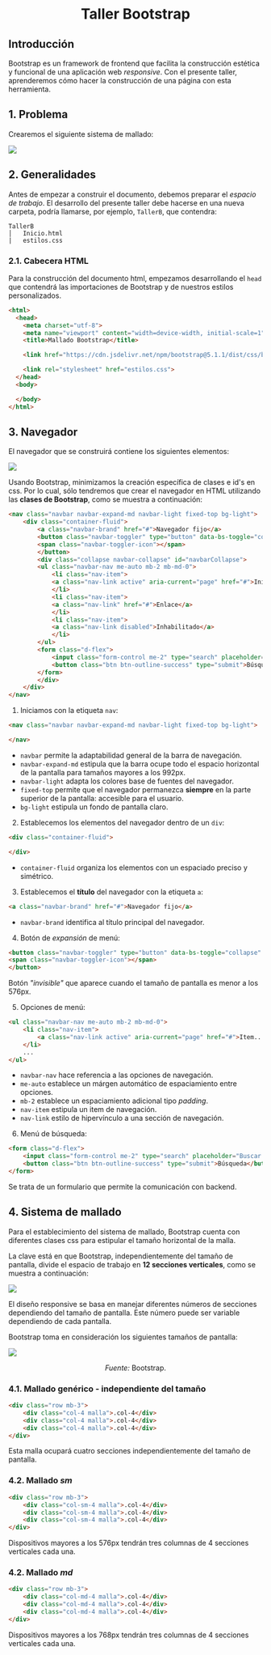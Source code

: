 <div align="center">
    <h1>Taller Bootstrap</h1>
</div>

## Introducción 

Bootstrap es un framework de frontend que facilita la construcción estética y funcional de una aplicación web _responsive_. Con el presente taller, aprenderemos cómo hacer la construcción de una página con esta herramienta.


## 1. Problema

Crearemos el siguiente sistema de mallado:

<img src="Images/general.PNG">

## 2. Generalidades

Antes de empezar a construir el documento, debemos preparar el _espacio de trabajo_. El desarrollo del presente taller debe hacerse en una nueva carpeta, podría llamarse, por ejemplo, <code>TallerB</code>, que contendra:

```
TallerB   
│   Inicio.html
|   estilos.css
```

### 2.1. Cabecera HTML

Para la construcción del documento html, empezamos desarrollando el <code>head</code> que contendrá las importaciones de Bootstrap y de nuestros estilos personalizados.

```HTML
<html>
  <head>
    <meta charset="utf-8">
    <meta name="viewport" content="width=device-width, initial-scale=1">
    <title>Mallado Bootstrap</title>    

    <link href="https://cdn.jsdelivr.net/npm/bootstrap@5.1.1/dist/css/bootstrap.min.css" rel="stylesheet" integrity="sha384-F3w7mX95PdgyTmZZMECAngseQB83DfGTowi0iMjiWaeVhAn4FJkqJByhZMI3AhiU" crossorigin="anonymous">

    <link rel="stylesheet" href="estilos.css">
  </head>
  <body>

  </body>
</html>
```

## 3. Navegador

El navegador que se construirá contiene los siguientes elementos:

<img src="Images/nav.PNG">

Usando Bootstrap, minimizamos la creación específica de clases e id's en css. Por lo cual, sólo tendremos que crear el navegador en HTML utilizando las <b>clases de Bootstrap</b>, como se muestra a continuación:

```HTML
<nav class="navbar navbar-expand-md navbar-light fixed-top bg-light">
    <div class="container-fluid">
        <a class="navbar-brand" href="#">Navegador fijo</a>
        <button class="navbar-toggler" type="button" data-bs-toggle="collapse" data-bs-target="#navbarCollapse" aria-controls="navbarCollapse" aria-expanded="false" aria-label="Toggle navigation">
        <span class="navbar-toggler-icon"></span>
        </button>
        <div class="collapse navbar-collapse" id="navbarCollapse">
        <ul class="navbar-nav me-auto mb-2 mb-md-0">
            <li class="nav-item">
            <a class="nav-link active" aria-current="page" href="#">Inicio</a>
            </li>
            <li class="nav-item">
            <a class="nav-link" href="#">Enlace</a>
            </li>
            <li class="nav-item">
            <a class="nav-link disabled">Inhabilitado</a>
            </li>
        </ul>
        <form class="d-flex">
            <input class="form-control me-2" type="search" placeholder="Buscar..." aria-label="Search">
            <button class="btn btn-outline-success" type="submit">Búsqueda</button>
        </form>
        </div>
    </div>
</nav>
```

1. Iniciamos con la etiqueta <code>nav</code>:

```HTML
<nav class="navbar navbar-expand-md navbar-light fixed-top bg-light">

</nav>
```

* <code>navbar</code> permite la adaptabilidad general de la barra de navegación.
* <code>navbar-expand-md</code> estipula que la barra ocupe todo el espacio horizontal de la pantalla para tamaños mayores a los 992px.
* <code>navbar-light</code> adapta los colores base de fuentes del navegador.
* <code>fixed-top</code> permite que el navegador permanezca __siempre__ en la parte superior de la pantalla: accesible para el usuario.
* <code>bg-light</code> estipula un fondo de pantalla claro.

2. Establecemos los elementos del navegador dentro de un <code>div</code>:

```HTML
<div class="container-fluid">

</div>
```

* <code>container-fluid</code> organiza los elementos con un espaciado preciso y simétrico.

3. Establecemos el __título__ del navegador con la etiqueta `a`:

```HTML
<a class="navbar-brand" href="#">Navegador fijo</a>
```
* <code>navbar-brand</code> identifica al título principal del navegador.

4. Botón de _expansión_ de menú:

```HTML
<button class="navbar-toggler" type="button" data-bs-toggle="collapse" data-bs-target="#navbarCollapse" aria-controls="navbarCollapse" aria-expanded="false" aria-label="Toggle navigation">
<span class="navbar-toggler-icon"></span>
</button>
```

Botón _"invisible"_ que aparece cuando el tamaño de pantalla es menor a los 576px.

5. Opciones de menú:

```HTML
<ul class="navbar-nav me-auto mb-2 mb-md-0">
    <li class="nav-item">
        <a class="nav-link active" aria-current="page" href="#">Item...</a>
    </li>
    ...
</ul>
```

* <code>navbar-nav</code> hace referencia a las opciones de navegación.
* <code>me-auto</code> establece un márgen automático de espaciamiento entre opciones.
* <code>mb-2</code> establece un espaciamiento adicional tipo _padding_.
* <code>nav-item</code> estipula un item de navegación.
* <code>nav-link</code> estilo de hipervínculo a una sección de navegación.

6. Menú de búsqueda:

```HTML
<form class="d-flex">
    <input class="form-control me-2" type="search" placeholder="Buscar..." aria-label="Search">
    <button class="btn btn-outline-success" type="submit">Búsqueda</button>
</form>
```

Se trata de un formulario que permite la comunicación con backend. 

## 4. Sistema de mallado

Para el establecimiento del sistema de mallado, Bootstrap cuenta con diferentes clases css para estipular el tamaño horizontal de la malla. 

La clave está en que Bootstrap, independientemente del tamaño de pantalla, divide el espacio de trabajo en __12 secciones verticales__, como se muestra a continuación:

<img src="Images/grid.PNG">

El diseño responsive se basa en manejar diferentes números de secciones dependiendo del tamaño de pantalla. Este número puede ser variable dependiendo de cada pantalla.

Bootstrap toma en consideración los siguientes tamaños de pantalla:

<img src="Images/tamaños.PNG">

<p align="center"><i>Fuente:</i> Bootstrap.</p>

### 4.1. Mallado genérico - independiente del tamaño

```HTML
<div class="row mb-3">
    <div class="col-4 malla">.col-4</div>
    <div class="col-4 malla">.col-4</div>
    <div class="col-4 malla">.col-4</div>
</div>
```
Esta malla ocupará cuatro secciones independientemente del tamaño de pantalla.

### 4.2. Mallado _sm_

```HTML
<div class="row mb-3">
    <div class="col-sm-4 malla">.col-4</div>
    <div class="col-sm-4 malla">.col-4</div>
    <div class="col-sm-4 malla">.col-4</div>
</div>
```

Dispositivos mayores a los 576px tendrán tres columnas de 4 secciones verticales cada una.

### 4.2. Mallado _md_

```HTML
<div class="row mb-3">
    <div class="col-md-4 malla">.col-4</div>
    <div class="col-md-4 malla">.col-4</div>
    <div class="col-md-4 malla">.col-4</div>
</div>
```

Dispositivos mayores a los 768px tendrán tres columnas de 4 secciones verticales cada una.